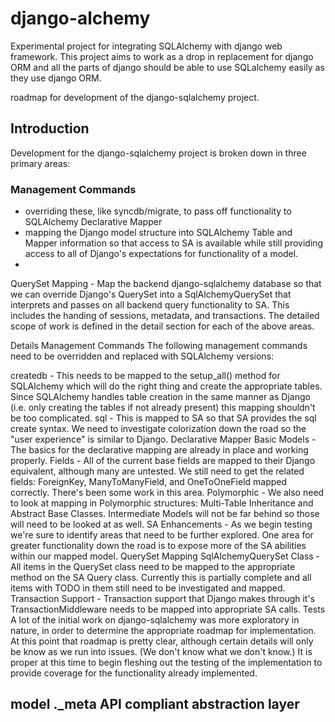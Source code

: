 # django-alchemy
Experimental project for integrating SQLAlchemy with django web framework.
This project aims to work as a drop in replacement for django ORM and all the
parts of django should be able to use SQLalchemy easily as they use django ORM.

roadmap for development of the django-sqlalchemy project.

## Introduction
Development for the django-sqlalchemy project is broken down in three primary areas:

### Management Commands
- overriding these, like syncdb/migrate, to pass off functionality to SQLAlchemy
Declarative Mapper 
- mapping the Django model structure into SQLAlchemy Table and Mapper information so that access to SA is available while still providing access to all of Django's expectations for functionality of a model.
- 
QuerySet Mapping - Map the backend django-sqlalchemy database so that we can override Django's QuerySet into a SqlAlchemyQuerySet that interprets and passes on all backend query functionality to SA. This includes the handing of sessions, metadata, and transactions.
The detailed scope of work is defined in the detail section for each of the above areas.

Details
Management Commands
The following management commands need to be overridden and replaced with SQLAlchemy versions:

createdb - This needs to be mapped to the setup_all() method for SQLAlchemy which will do the right thing and create the appropriate tables. Since SQLAlchemy handles table creation in the same manner as Django (i.e. only creating the tables if not already present) this mapping shouldn't be too complicated.
sql - This is mapped to SA so that SA provides the sql create syntax. We need to investigate colorization down the road so the "user experience" is similar to Django.
Declarative Mapper
Basic Models - The basics for the declarative mapping are already in place and working properly.
Fields - All of the current base fields are mapped to their Django equivalent, although many are untested. We still need to get the related fields: ForeignKey, ManyToManyField, and OneToOneField mapped correctly. There's been some work in this area.
Polymorphic - We also need to look at mapping in Polymorphic structures: Multi-Table Inheritance and Abstract Base Classes. Intermediate Models will not be far behind so those will need to be looked at as well.
SA Enhancements - As we begin testing we're sure to identify areas that need to be further explored. One area for greater functionality down the road is to expose more of the SA abilities within our mapped model.
QuerySet Mapping
SqlAlchemyQuerySet Class - All items in the QuerySet class need to be mapped to the appropriate method on the SA Query class. Currently this is partially complete and all items with TODO in them still need to be investigated and mapped.
Transaction Support - Transaction support that Django makes through it's TransactionMiddleware needs to be mapped into appropriate SA calls.
Tests
A lot of the initial work on django-sqlalchemy was more exploratory in nature, in order to determine the appropriate roadmap for implementation. At this point that roadmap is pretty clear, although certain details will only be know as we run into issues. (We don't know what we don't know.) It is proper at this time to begin fleshing out the testing of the implementation to provide coverage for the functionality already implemented.

## model ._meta API compliant abstraction layer
